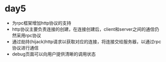 # day5
- 为rpc框架增加http协议的支持
- http协议主要负责连接的创建，在连接创建后，client和server之间的通信仍然采用rpc协议
- 通过劫持(hijack)http请求以获取对应的连接，将连接交给服务器，以通过rpc协议进行通信
- debug页面可以向用户提供清晰的调用状态